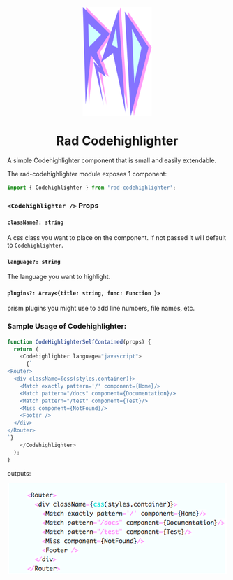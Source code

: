 <p align="center">
  <img align="center" src="./../../assets/RAD.png" height="250"/>
</p>
<h1 align="center">Rad Codehighlighter</h1>

A simple Codehighlighter component that is small and easily extendable.


The rad-codehighlighter module exposes 1 component:
```js
import { Codehighlighter } from 'rad-codehighlighter';
```
### `<Codehighlighter />` Props

#### `className?: string`
A css class you want to place on the component. If not passed it will
default to `Codehighlighter`.

#### `language?: string`
The language you want to highlight.

#### `plugins?: Array<{title: string, func: Function }>`
prism plugins you might use to add line numbers, file names, etc.


### Sample Usage of Codehighlighter:
```js
function CodeHighlighterSelfContained(props) {
  return (
    <Codehighlighter language="javascript">
      {`
<Router>
  <div className={css(styles.container)}>
    <Match exactly pattern='/' component={Home}/>
    <Match pattern="/docs" component={Documentation}/>
    <Match pattern="/test" component={Test}/>
    <Miss component={NotFound}/>
    <Footer />
  </div>
</Router>
`}
    </Codehighlighter>
  );
}
```


outputs:
<p align="center">
  <img src="assets/codehighlighter.png"/>
</p>
